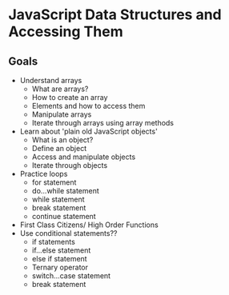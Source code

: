 # JavaScript Data Structures and Accessing Them

## Goals
- Understand arrays
    - What are arrays?
    - How to create an array 
    - Elements and how to access them
    - Manipulate arrays
    - Iterate through arrays using array methods
- Learn about 'plain old JavaScript objects'
    - What is an object?
    - Define an object
    - Access and manipulate objects
    - Iterate through objects
- Practice loops
    - for statement
    - do…while statement
    - while statement
    - break statement
    - continue statement
- First Class Citizens/ High Order Functions
- Use conditional statements??
    - if statements
    - if…else statement
    - else if statement
    - Ternary operator
    - switch…case statement
    - break statement